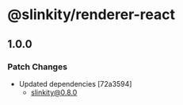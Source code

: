 # @slinkity/renderer-react

## 1.0.0

### Patch Changes

- Updated dependencies [72a3594]
  - slinkity@0.8.0
